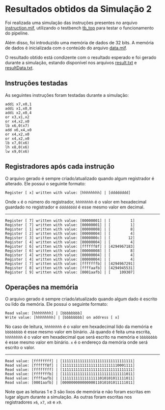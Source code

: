 # Resultados obtidos da Simulação 2

Foi realizada uma simulação das instruções presentes no arquivo [instruction.mif](/sim/simulation_modelsim/simulation2/instruction.mif), utilizando o testbench [tb_top](/verif/tb_top.sv) para testar o funcionamento do pipeline. 

Além disso, foi introduzido uma memória de dados de 32 bits. A memória de dados é inicializada com o conteúdo do arquivo [data.mif](/sim/simulation_modelsim/simulation2/data.mif).

O resultado obtido está condizente com o resultado esperado e foi gerado durante a simulação, estando disponível nos arquivos [result.txt](/sim/simulation_modelsim/simulation2/result.txt) e [resultData.txt](/sim/simulation_modelsim/simulation2/resultData.txt).

## Instruções testadas

As seguintes instruções foram testadas durante a simulação:

```assembly
addi x7,x0,1
addi x1,x0,8
addi x2,x0,4
or x3,x1,x2
or x4,x2,x0
lb x6,0(x7)
add x6,x4,x0
or x4,x2,x0
or x4,x2,x0
lb x7,0(x6)
lh x8,0(x6)
lw x9,0(x6)
```


## Registradores após cada instrução

O arquivo gerado é sempre criado/atualizado quando algum registrador é alterado. Ele possui o seguinte formato:

```shell
Register [ x] written with value: [hhhhhhhh] | [dddddddd]
```
Onde `x` é o número do registrador, `hhhhhhhh` é o valor em hexadecimal guardado no registrador e `dddddddd` é esse mesmo valor em decimal.

---


```shell
Register [ 7] written with value: [00000001] | [         1]
Register [ 7] written with value: [00000001] | [         1]
Register [ 1] written with value: [00000008] | [         8]
Register [ 2] written with value: [00000004] | [         4]
Register [ 3] written with value: [0000000c] | [        12]
Register [ 4] written with value: [00000004] | [         4]
Register [ 6] written with value: [ffffff8f] | [4294967183]
Register [ 6] written with value: [00000008] | [         8]
Register [ 4] written with value: [00000004] | [         4]
Register [ 4] written with value: [00000004] | [         4]
Register [ 7] written with value: [fffffffb] | [4294967291]
Register [ 8] written with value: [ffffaafb] | [4294945531]
Register [ 9] written with value: [0001aafb] | [    109307]
```

## Operações na memória

O arquivo gerado é sempre criado/atualizado quando algum dado é escrito ou lido da memória. Ele possui o seguinte formato:

```shell
Read value: [hhhhhhhh] | [bbbbbbbb]
Write value: [hhhhhhhh] | [bbbbbbbb] on address [ x]
```

No caso de leitura, `hhhhhhhh` é o valor em hexadecimal lido da memória e `bbbbbbbb` é esse mesmo valor em binário.
Já quando é feita uma escrita, `hhhhhhhh` é o valor em hexadecimal que será escrito na memória e `bbbbbbbb` é esse mesmo valor em binário. `x` é o endereço da memória onde será escrito o valor.

---

```shell
Read value: [ffffffff] | [11111111111111111111111111111111]
Read value: [ffffff8f] | [11111111111111111111111110001111]
Read value: [ffffffff] | [11111111111111111111111111111111]
Read value: [fffffffb] | [11111111111111111111111111111011]
Read value: [ffffaafb] | [11111111111111111010101011111011]
Read value: [0001aafb] | [00000000000000011010101011111011]
```

Note que as leituras 1 e 3 são lixos de memória e não foram escritas em lugar algum durante a simulação. As outras foram escritas nos registradores `x6`, `x7`, `x8` e `x9`.
